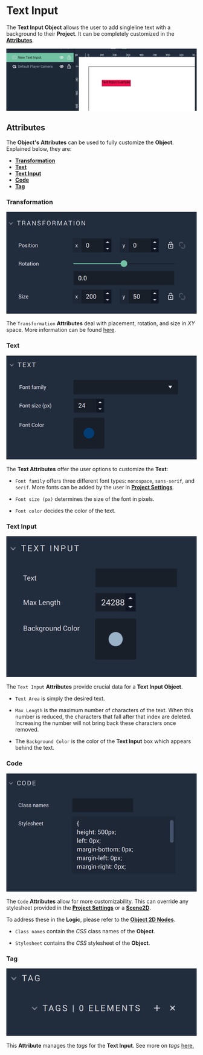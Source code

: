 # Text Input

The **Text Input** **Object** allows the user to add singleline text with a background to their **Project**. It can be completely customized in the [**Attributes**](textinput.md#attributes).

![Text Input.](../../../.gitbook/assets/textinputexample.png)

## Attributes


The **Object's** **Attributes** can be used to fully customize the **Object**. Explained below, they are:

* [**Transformation**](textinput.md#transformation)
* [**Text**](textinput.md#text)
* [**Text Input**](textinput.md#text-input)
* [**Code**](textinput.md#code)
* [**Tag**](textinput.md#tag)

### Transformation

![Transformation Attributes.](../../../.gitbook/assets/textinputattstransformation.png)

The `Transformation` **Attributes** deal with placement, rotation, and size in *XY* space. More information can be found [here](../../attributes/common-attributes/transformation/README.md).

### Text 

![Text Attributes.](../../../.gitbook/assets/textinputattstext.png)

The **Text Attributes** offer the user options to customize the **Text**:

* `Font family` offers three different font types: `monospace`, `sans-serif`, and `serif`. More fonts can be added by the user in [**Project Settings**](../../../modules/project-settings/fonts.md).

* `Font size (px)` determines the size of the font in pixels.

* `Font color` decides the color of the text.

### Text Input

![Text Input Attributes.](../../../.gitbook/assets/textinputattstextinput.png)

The `Text Input` **Attributes** provide crucial data for a **Text Input Object**.

* `Text Area` is simply the desired text.

* `Max Length` is the maximum number of characters of the text. When this number is reduced, the characters that fall after that index are deleted. Increasing the number will not bring back these characters once removed. 

* The `Background Color` is the color of the **Text Input** box which appears behind the text.

### Code

![Code Attributes.](../../../.gitbook/assets/buttonattscode.png)

The `Code` **Attributes** allow for more customizability. This can override any stylesheet provided in the [**Project Settings**](../../../modules/project-settings/style.md) or a [**Scene2D**](../../project-objects/scene2d.md). 

To address these in the **Logic**, please refer to the [**Object 2D Nodes**](../../../toolbox/incari/object2d/README.md).

* `Class names` contain the *CSS* class names of the **Object**. 

* `Stylesheet` contains the *CSS* stylesheet of the **Object**.

### Tag

![Tag Attributes.](../../../.gitbook/assets/buttonattstag.png)

This **Attribute** manages the *tags* for the **Text Input**. See more on *tags* [here.](../../attributes/common-attributes/tag.md)

